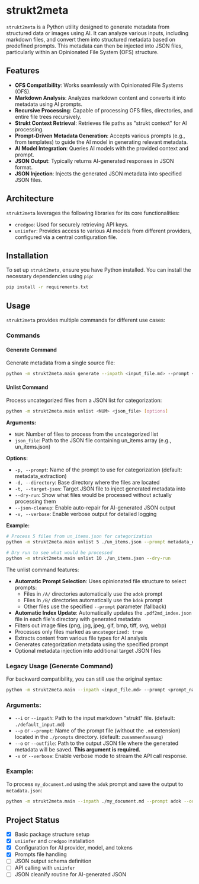 # strukt2meta

`strukt2meta` is a Python utility designed to generate metadata from structured data or images using AI. It can analyze various inputs, including markdown files, and convert them into structured metadata based on predefined prompts. This metadata can then be injected into JSON files, particularly within an Opinionated File System (OFS) structure.

## Features

- **OFS Compatibility**: Works seamlessly with Opinionated File Systems (OFS).
- **Markdown Analysis**: Analyzes markdown content and converts it into metadata using AI prompts.
- **Recursive Processing**: Capable of processing OFS files, directories, and entire file trees recursively.
- **Strukt Context Retrieval**: Retrieves file paths as "strukt context" for AI processing.
- **Prompt-Driven Metadata Generation**: Accepts various prompts (e.g., from templates) to guide the AI model in generating relevant metadata.
- **AI Model Integration**: Queries AI models with the provided context and prompt.
- **JSON Output**: Typically returns AI-generated responses in JSON format.
- **JSON Injection**: Injects the generated JSON metadata into specified JSON files.

## Architecture

`strukt2meta` leverages the following libraries for its core functionalities:

- `credgoo`: Used for securely retrieving API keys.
- `uniinfer`: Provides access to various AI models from different providers, configured via a central configuration file.

## Installation

To set up `strukt2meta`, ensure you have Python installed. You can install the necessary dependencies using `pip`:

```bash
pip install -r requirements.txt
```

## Usage

`strukt2meta` provides multiple commands for different use cases:

### Commands

#### Generate Command
Generate metadata from a single source file:

```bash
python -m strukt2meta.main generate --inpath <input_file.md> --prompt <prompt_name> --outfile <output_file.json> [--verbose]
```

#### Unlist Command
Process uncategorized files from a JSON list for categorization:

```bash
python -m strukt2meta.main unlist <NUM> <json_file> [options]
```

**Arguments:**
- `NUM`: Number of files to process from the uncategorized list
- `json_file`: Path to the JSON file containing un_items array (e.g., un_items.json)

**Options:**
- `-p, --prompt`: Name of the prompt to use for categorization (default: metadata_extraction)
- `-d, --directory`: Base directory where the files are located
- `-t, --target-json`: Target JSON file to inject generated metadata into
- `--dry-run`: Show what files would be processed without actually processing them
- `--json-cleanup`: Enable auto-repair for AI-generated JSON output
- `-v, --verbose`: Enable verbose output for detailed logging

**Example:**
```bash
# Process 5 files from un_items.json for categorization
python -m strukt2meta.main unlist 5 ./un_items.json --prompt metadata_extraction --verbose

# Dry run to see what would be processed
python -m strukt2meta.main unlist 10 ./un_items.json --dry-run
```

The unlist command features:
- **Automatic Prompt Selection**: Uses opinionated file structure to select prompts:
  - Files in `/A/` directories automatically use the `adok` prompt
  - Files in `/B/` directories automatically use the `bdok` prompt
  - Other files use the specified `--prompt` parameter (fallback)
- **Automatic Index Update**: Automatically updates the `.pdf2md_index.json` file in each file's directory with generated metadata
- Filters out image files (png, jpg, jpeg, gif, bmp, tiff, svg, webp)
- Processes only files marked as `uncategorized: true`
- Extracts content from various file types for AI analysis
- Generates categorization metadata using the specified prompt
- Optional metadata injection into additional target JSON files

### Legacy Usage (Generate Command)

For backward compatibility, you can still use the original syntax:

```bash
python -m strukt2meta.main --inpath <input_file.md> --prompt <prompt_name> --outfile <output_file.json> [--verbose]
```

### Arguments:

- `--i` or `--inpath`: Path to the input markdown "strukt" file. (default: `./default_input.md`)
- `--p` or `--prompt`: Name of the prompt file (without the `.md` extension) located in the `./prompts` directory. (default: `zusammenfassung`)
- `--o` or `--outfile`: Path to the output JSON file where the generated metadata will be saved. **This argument is required.**
- `-v` or `--verbose`: Enable verbose mode to stream the API call response.

### Example:

To process `my_document.md` using the `adok` prompt and save the output to `metadata.json`:

```bash
python -m strukt2meta.main --inpath ./my_document.md --prompt adok --outfile ./metadata.json
```

## Project Status

- [x] Basic package structure setup
- [x] `uniinfer` and `credgoo` installation
- [x] Configuration for AI provider, model, and tokens
- [x] Prompts file handling
- [ ] JSON output schema definition
- [ ] API calling with `uniinfer`
- [ ] JSON cleanify routine for AI-generated JSON